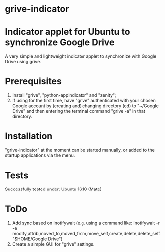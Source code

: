 grive-indicator
===============

Indicator applet for Ubuntu to synchronize Google Drive
=======
A very simple and lightweight indicator applet to synchronize with Google Drive using grive.

Prerequisites
===============

1. Install "grive", "python-appindicator" and "zenity";
2. If using for the first time, have "grive" authenticated with your chosen Google account by (creating and) changing directory (cd) to "~/Google Drive" and then entering the terminal command "grive -a" in that directory.

Installation
===============

"grive-indicator" at the moment can be started manually, or added to the startup applications via the menu.

Tests
===============
Successfully tested under: Ubuntu 16.10 (Mate)

ToDo
===============

1. Add sync based on inotifywait (e.g. using a command like: inotifywait -r -e modify,attrib,moved_to,moved_from,move_self,create,delete,delete_self "$HOME/Google Drive")
2. Create a simple GUI for "grive" settings.